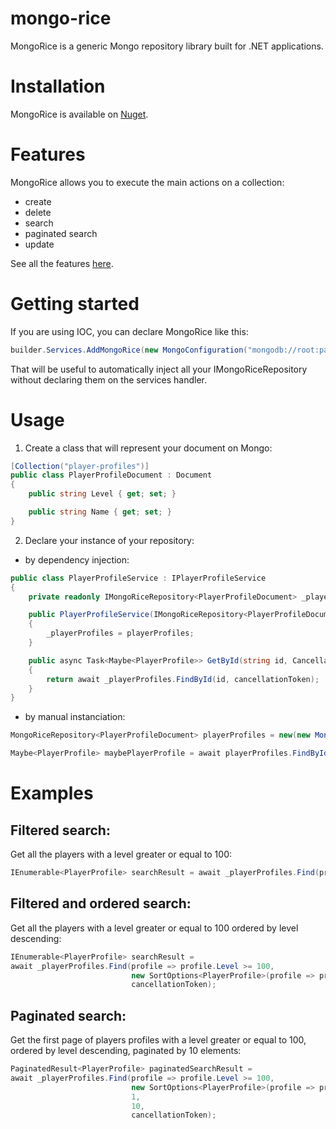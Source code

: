 
# mongo-rice

MongoRice is a generic Mongo repository library built for .NET applications.

# Installation

MongoRice is available on [Nuget](https://www.nuget.org/packages/MongoRice).

# Features

MongoRice allows you to execute the main actions on a collection:

- create
- delete
- search
- paginated search
- update

See all the features [here](src/MongoRice/Repositories/IMongoRiceRepository.cs).

# Getting started

If you are using IOC, you can declare MongoRice like this:

```C#
builder.Services.AddMongoRice(new MongoConfiguration("mongodb://root:password@localhost:27017", "myDatabaseName");
```
That will be useful to automatically inject all your IMongoRiceRepository without declaring them on the services handler.

# Usage

1. Create a class that will represent your document on Mongo:

```C#
[Collection("player-profiles")]
public class PlayerProfileDocument : Document
{
    public string Level { get; set; }

    public string Name { get; set; }
}
```

2. Declare your instance of your repository:

- by dependency injection:

```C#
public class PlayerProfileService : IPlayerProfileService
{
    private readonly IMongoRiceRepository<PlayerProfileDocument> _playerProfiles;

    public PlayerProfileService(IMongoRiceRepository<PlayerProfileDocument> playerProfiles)
    {
        _playerProfiles = playerProfiles;
    }

    public async Task<Maybe<PlayerProfile>> GetById(string id, CancellationToken cancellationToken = default)
    {
        return await _playerProfiles.FindById(id, cancellationToken);
    }
}
```

 - by manual instanciation:

```C#
MongoRiceRepository<PlayerProfileDocument> playerProfiles = new(new MongoConfiguration("myConnectionString", "myDatabase"));

Maybe<PlayerProfile> maybePlayerProfile = await playerProfiles.FindById("62779e4718dd7e243339b187");
```

# Examples

## Filtered search:

Get all the players with a level greater or equal to 100:

```C#
IEnumerable<PlayerProfile> searchResult = await _playerProfiles.Find(profile => profile.Level >= 100), cancellationToken);
```

## Filtered and ordered search:

Get all the players with a level greater or equal to 100 ordered by level descending:

```C#
IEnumerable<PlayerProfile> searchResult =
await _playerProfiles.Find(profile => profile.Level >= 100,
                           new SortOptions<PlayerProfile>(profile => profile.Level, SortDirection.Descending),
                           cancellationToken);
```

## Paginated search:

Get the first page of players profiles with a level greater or equal to 100, ordered by level descending, paginated by 10 elements:

```C#
PaginatedResult<PlayerProfile> paginatedSearchResult =
await _playerProfiles.Find(profile => profile.Level >= 100,
                           new SortOptions<PlayerProfile>(profile => profile.Level, SortDirection.Descending),
                           1,
                           10,
                           cancellationToken);
```